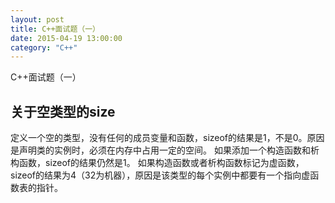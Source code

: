 ```yaml
---
layout: post
title: C++面试题（一）
date: 2015-04-19 13:00:00
category: "C++"
---
```


C++面试题（一）

## 关于空类型的size

定义一个空的类型，没有任何的成员变量和函数，sizeof的结果是1，不是0。原因是声明类的实例时，必须在内存中占用一定的空间。
如果添加一个构造函数和析构函数，sizeof的结果仍然是1。
如果构造函数或者析构函数标记为虚函数，sizeof的结果为4（32为机器），原因是该类型的每个实例中都要有一个指向虚函数表的指针。
